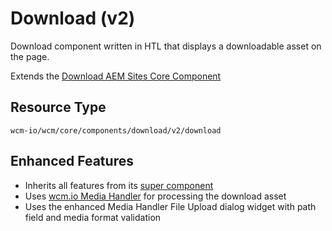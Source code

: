 Download (v2)
====
Download component written in HTL that displays a downloadable asset on the page.

Extends the [Download AEM Sites Core Component][extends-component]

## Resource Type
```
wcm-io/wcm/core/components/download/v2/download
```

## Enhanced Features

* Inherits all features from its [super component][extends-component]
* Uses [wcm.io Media Handler][wcmio-handler-media] for processing the download asset
* Uses the enhanced Media Handler File Upload dialog widget with path field and media format validation


[extends-component]: https://github.com/adobe/aem-core-wcm-components/tree/master/content/src/content/jcr_root/apps/core/wcm/components/download/v2/download
[wcmio-handler-media]: https://wcm.io/handler/media/
